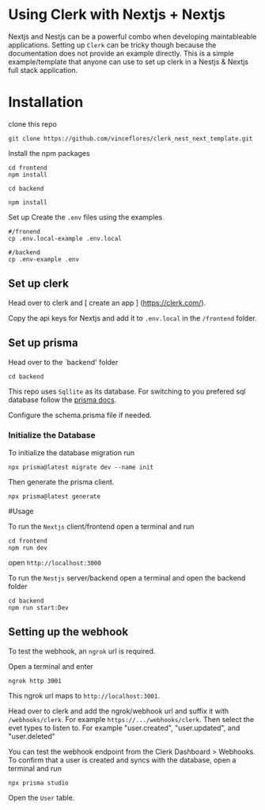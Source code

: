 # Using Clerk with Nextjs + Nextjs

Nextjs and Nestjs can be a powerful combo when developing maintableable applications. Setting up `Clerk` can be tricky though because the documentation does not provide an example directly. This is a simple example/template that anyone can use to set up clerk in a Nestjs & Nextjs full stack application.

# Installation

clone this repo

```
git clone https://github.com/vinceflores/clerk_nest_next_template.git
```

Install the npm packages

```
cd frontend
npm install
```

```
cd backend

npm install
```

Set up
Create the `.env` files using the examples

```
#/fronend
cp .env.local-example .env.local
```

```
#/backend
cp .env-example .env
```

## Set up clerk

Head over to clerk and [ create an app ] (https://clerk.com/).

Copy the api keys for Nextjs and add it to `.env.local` in the `/frontend` folder.

## Set up prisma

Head over to the `backend' folder

```
cd backend
```

This repo uses `Sqllite` as its database. For switching to you prefered sql database follow the [prisma docs](https://www.prisma.io/docs/orm/overview/databases/postgresql).

Configure the schema.prisma file if needed.

### Initialize the Database

To initialize the database migration run

```
npx prisma@latest migrate dev --name init
```

Then generate the prisma client.

```
npx prisma@latest generate
```

#Usage

To run the `Nextjs` client/frontend open a terminal and run

```
cd frontend
npm run dev
```

open `http://localhost:3000`

To run the `Nestjs` server/backend open a terminal and open the backend folder

```
cd backend
npm run start:Dev
```

## Setting up the webhook

To test the webhook, an `ngrok` url is required.

Open a terminal and enter

```
ngrok http 3001
```

This ngrok url maps to `http://localhost:3001`.

Head over to clerk and add the ngrok/webhook url and suffix it with `/webhooks/clerk`. For example `https://.../webhooks/clerk`. Then select the evet types to listen to. For example "user.created", "user.updated", and "user.deleted"

You can test the webhook endpoint from the Clerk Dashboard > Webhooks. To confirm that a user is created and syncs with the database, open a terminal and run

```
npx prisma studio
```

Open the `User` table.
